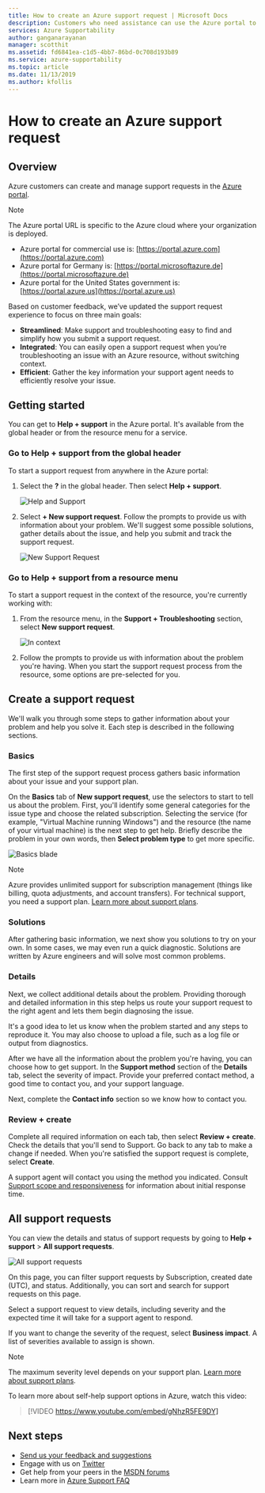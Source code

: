 ```yaml
---
title: How to create an Azure support request | Microsoft Docs
description: Customers who need assistance can use the Azure portal to find self-service solutions and to create and manage support requests.
services: Azure Supportability
author: ganganarayanan
manager: scotthit
ms.assetid: fd6841ea-c1d5-4bb7-86bd-0c708d193b89
ms.service: azure-supportability
ms.topic: article
ms.date: 11/13/2019
ms.author: kfollis
---
```

# How to create an Azure support request

## Overview

Azure customers can create and manage support requests in the [Azure portal](https://portal.azure.com).

> [!NOTE]
> The Azure portal URL is specific to the Azure cloud where your organization is deployed. 
>* Azure portal for commercial use is: [https://portal.azure.com](https://portal.azure.com)
>* Azure portal for Germany is: [https://portal.microsoftazure.de](https://portal.microsoftazure.de)
>* Azure portal for the United States government is: [https://portal.azure.us](https://portal.azure.us)
>
>

Based on customer feedback, we’ve updated the support request experience to focus on three main goals:

* **Streamlined**: Make support and troubleshooting easy to find and simplify how you submit a support request.
* **Integrated**: You can easily open a support request when you’re troubleshooting an issue with an Azure resource, without switching context.
* **Efficient**: Gather the key information your support agent needs to efficiently resolve your issue.

## Getting started

You can get to **Help + support** in the Azure portal. It's available from the global header or from the resource menu for a service.

### Go to Help + support from the global header

To start a support request from anywhere in the Azure portal:

1. Select the **?** in the global header. Then select **Help + support**.

   ![Help and Support](./media/how-to-create-azure-support-request/HelpandSupportNew.png)

2. Select **+ New support request**. Follow the prompts to provide us with information about your problem. We'll suggest some possible solutions, gather details about the issue, and help you submit and track the support request.

   ![New Support Request](./media/how-to-create-azure-support-request/NewSupportRequest2.png)

### Go to Help + support from a resource menu

To start a support request in the context of the resource, you're currently working with:

1. From the resource menu, in the **Support + Troubleshooting** section, select **New support request**.

   ![In context](./media/how-to-create-azure-support-request/Incontext2.png)

2. Follow the prompts to provide us with information about the problem you're having. When you start the support request process from the resource, some options are pre-selected for you.

## Create a support request

We'll walk you through some steps to gather information about your problem and help you solve it. Each step is described in the following sections.

### Basics

The first step of the support request process gathers basic information about your issue and your support plan.

On the **Basics** tab of **New support request**, use the selectors to start to tell us about the problem. First, you'll identify some general categories for the issue type and choose the related subscription. Selecting the service (for example, "Virtual Machine running Windows") and the resource (the name of your virtual machine) is the next step to get help. Briefly describe the problem in your own words, then **Select problem type** to get more specific.

![Basics blade](./media/how-to-create-azure-support-request/Basics2.png)

> [!NOTE]
> Azure provides unlimited support for subscription management (things like billing, quota adjustments, and account transfers). For technical support, you need a support plan. [Learn more about support plans](https://azure.microsoft.com/support/plans).
>
>

### Solutions

After gathering basic information, we next show you solutions to try on your own. In some cases, we may even run a quick diagnostic. Solutions are written by Azure engineers and will solve most common problems.

### Details

Next, we collect additional details about the problem. Providing thorough and detailed information in this step helps us route your support request to the right agent and lets them begin diagnosing the issue.

It's a good idea to let us know when the problem started and any steps to reproduce it. You may also choose to upload a file, such as a log file or output from diagnostics.

After we have all the information about the problem you're having, you can choose how to get support. In the **Support method** section of the **Details** tab, select the severity of impact. Provide your preferred contact method, a good time to contact you, and your support language.

Next, complete the **Contact info** section so we know how to contact you.

### Review + create

Complete all required information on each tab, then select **Review + create**. Check the details that you'll send to Support. Go back to any tab to make a change if needed. When you're satisfied the support request is complete, select **Create**.

A support agent will contact you using the method you indicated. Consult [Support scope and responsiveness](https://azure.microsoft.com/support/plans/response/) for information about initial response time.

## All support requests

You can view the details and status of support requests by going to **Help + support** >  **All support requests**.

![All support requests](./media/how-to-create-azure-support-request/allrequests.png)

On this page, you can filter support requests by Subscription, created date (UTC), and status. Additionally, you can sort and search for support requests on this page.

Select a support request to view details, including severity and the expected time it will take for a support agent to respond.

If you want to change the severity of the request, select  **Business impact**. A list of severities available to assign is shown.

> [!NOTE]
> The maximum severity level depends on your support plan. [Learn more about support plans](https://azure.microsoft.com/support/plans).
>
>
To learn more about self-help support options in Azure, watch this video:

> [!VIDEO https://www.youtube.com/embed/gNhzR5FE9DY]

## Next steps
* [Send us your feedback and suggestions](https://feedback.azure.com/forums/266794-support-feedback)
* Engage with us on [Twitter](https://twitter.com/azuresupport)
* Get help from your peers in the [MSDN forums](https://social.msdn.microsoft.com/Forums/azure)
* Learn more in [Azure Support FAQ](https://azure.microsoft.com/support/faq)
